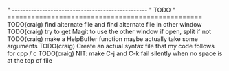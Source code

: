 " -------------------------------------------------
"   TODO
" =================================================
 TODO(craig) find alternate file and find alternate file in other window
 TODO(craig) try to get Magit to use the other window if open, split if not
 TODO(craig) make a HelpBuffer function maybe actually take some arguments
 TODO(craig) Create an actual syntax file that my code follows for cpp / c
 TODO(craig) NIT: make C-j and C-k fail silently when no space is at the top of file
  
  
  
  

